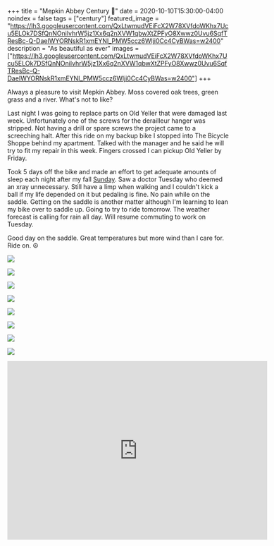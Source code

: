 +++
title =  "Mepkin Abbey Century 💯"
date = 2020-10-10T15:30:00-04:00
noindex = false
tags = ["century"]
featured_image = "https://lh3.googleusercontent.com/QxLtwmudVEiFcX2W78XVfdoWKhx7Ucu5ELOk7DSfQnNOnilvhrW5jz1Xx6q2nXVW1qbwXtZPFyO8Xwwz0Uvu6SqfTResBc-Q-DaeIWYORNskR1xmEYNI_PMW5ccz6Wlji0Cc4CyBWas=w2400"
description = "As beautiful as ever"
images = ["https://lh3.googleusercontent.com/QxLtwmudVEiFcX2W78XVfdoWKhx7Ucu5ELOk7DSfQnNOnilvhrW5jz1Xx6q2nXVW1qbwXtZPFyO8Xwwz0Uvu6SqfTResBc-Q-DaeIWYORNskR1xmEYNI_PMW5ccz6Wlji0Cc4CyBWas=w2400"]
+++

Always a pleasure to visit Mepkin Abbey. Moss covered oak trees, green grass and a river. What's not to like?

Last night I was going to replace parts on Old Yeller that were damaged last week. Unfortunately one of the screws for the derailleur hanger was stripped. Not having a drill or spare screws the project came to a screeching halt. After this ride on my backup bike I stopped into The Bicycle Shoppe behind my apartment. Talked with the manager and he said he will try to fit my repair in this week. Fingers crossed I can pickup Old Yeller by Friday.

Took 5 days off the bike and made an effort to get adequate amounts of sleep each night after my fall [Sunday](/posts/20201004/). Saw a doctor Tuesday who deemed an xray unnecessary. Still have a limp when walking and I couldn't kick a ball if my life depended on it but pedaling is fine. No pain while on the saddle. Getting on the saddle is another matter although I'm learning to lean my bike over to saddle up. Going to try to ride tomorrow. The weather forecast is calling for rain all day. Will resume commuting to work on Tuesday.

Good day on the saddle. Great temperatures but more wind than I care for. Ride on. ☮

<a href='https://lh3.googleusercontent.com/P_rU_die-jbM9wE0TLGJ4xPwMn5WePC61vV5mmveH88i0TwC0lYpJ0Za1lfrK3ejjzYRku4G3z2r_EoQdzpyayzwUbPioe8L_ly_UmUTJsqpJpDZrpyzzgX7z6W-r6Z-E2j0KD51u6g=w2400'><img src='https://lh3.googleusercontent.com/P_rU_die-jbM9wE0TLGJ4xPwMn5WePC61vV5mmveH88i0TwC0lYpJ0Za1lfrK3ejjzYRku4G3z2r_EoQdzpyayzwUbPioe8L_ly_UmUTJsqpJpDZrpyzzgX7z6W-r6Z-E2j0KD51u6g=w2400'></a>

<a href='https://lh3.googleusercontent.com/Ns7vwQ3FgVt5nAJLsS8mOq0cxYscicb24I61akWPCUuBr7yxpzb955P3vwqVCLOVL0xh_g8913O-llm-SQJDlMGeujsS3blgCJimDq2KGyss3KxO5XRE0dRsTxQ41iTh2hAMaYssjZ4=w2400'><img src='https://lh3.googleusercontent.com/Ns7vwQ3FgVt5nAJLsS8mOq0cxYscicb24I61akWPCUuBr7yxpzb955P3vwqVCLOVL0xh_g8913O-llm-SQJDlMGeujsS3blgCJimDq2KGyss3KxO5XRE0dRsTxQ41iTh2hAMaYssjZ4=w2400'></a>

<a href='https://lh3.googleusercontent.com/zrLpbi-iYpIu4kma-LG0REouPRpRh0NPcXr3ptgi8PXSwSbApfWi9TEbnM_t_cnX_FlVNMNbbomSRejLQPa7aSSI8g10LA__AZuKAB09RXfQaEmPZB5jGk17WHmAzi5bluFjHsBhH4o=w2400'><img src='https://lh3.googleusercontent.com/zrLpbi-iYpIu4kma-LG0REouPRpRh0NPcXr3ptgi8PXSwSbApfWi9TEbnM_t_cnX_FlVNMNbbomSRejLQPa7aSSI8g10LA__AZuKAB09RXfQaEmPZB5jGk17WHmAzi5bluFjHsBhH4o=w2400'></a>

<a href='https://lh3.googleusercontent.com/dMoMlyJp5H2_GAn5ppFz_G7K7k_KnvbaBTKLg08YQx9D6sQtPFSKZREBD1ya_KeuZbMCphlNIpE6ZB7PyhTELfGxeVP7z8ENghszKvANeGrBMnbocJ23ENSboJHUDvg47U_VuDOeJvs=w2400'><img src='https://lh3.googleusercontent.com/dMoMlyJp5H2_GAn5ppFz_G7K7k_KnvbaBTKLg08YQx9D6sQtPFSKZREBD1ya_KeuZbMCphlNIpE6ZB7PyhTELfGxeVP7z8ENghszKvANeGrBMnbocJ23ENSboJHUDvg47U_VuDOeJvs=w2400'></a>

<a href='https://lh3.googleusercontent.com/QxLtwmudVEiFcX2W78XVfdoWKhx7Ucu5ELOk7DSfQnNOnilvhrW5jz1Xx6q2nXVW1qbwXtZPFyO8Xwwz0Uvu6SqfTResBc-Q-DaeIWYORNskR1xmEYNI_PMW5ccz6Wlji0Cc4CyBWas=w2400'><img src='https://lh3.googleusercontent.com/QxLtwmudVEiFcX2W78XVfdoWKhx7Ucu5ELOk7DSfQnNOnilvhrW5jz1Xx6q2nXVW1qbwXtZPFyO8Xwwz0Uvu6SqfTResBc-Q-DaeIWYORNskR1xmEYNI_PMW5ccz6Wlji0Cc4CyBWas=w2400'></a>

<a href='https://lh3.googleusercontent.com/Jlde_tZMfRn5fhltLaORTDfBRh2HPS-25lK5nfNWcI5OrC3Q3fxyqLfi-P2MNoPpf15kGOcttxQZiCO8fn1xZHRdxFkXW80S6C3iYaLfRPNK75syK6pzHkklGzCQ8EM8Vw3zL6U-WeM=w2400'><img src='https://lh3.googleusercontent.com/Jlde_tZMfRn5fhltLaORTDfBRh2HPS-25lK5nfNWcI5OrC3Q3fxyqLfi-P2MNoPpf15kGOcttxQZiCO8fn1xZHRdxFkXW80S6C3iYaLfRPNK75syK6pzHkklGzCQ8EM8Vw3zL6U-WeM=w2400'></a>

<a href='https://lh3.googleusercontent.com/RRH6SvHCb88_I_AH3IDLMs5Y0gmCT5OA1cqpOpjWOzmKwe5fT9_3ONZDYeMLkwVmEmzKxKFX1n8j-yNub1kKdBLgyneMq29FCD5O8ydhsMhUdRAVsOUvFioiIjnTU6NaXUcOWOfu8s0=w2400'><img src='https://lh3.googleusercontent.com/RRH6SvHCb88_I_AH3IDLMs5Y0gmCT5OA1cqpOpjWOzmKwe5fT9_3ONZDYeMLkwVmEmzKxKFX1n8j-yNub1kKdBLgyneMq29FCD5O8ydhsMhUdRAVsOUvFioiIjnTU6NaXUcOWOfu8s0=w2400'></a>

<a href='https://lh3.googleusercontent.com/uIbazaIhRCfIkXwIPmwFfjthuoukZ43HxUxuD4Wjdd3EVtt7Ge37yPoivEJve9UU4SNJTiWJdwajDn_cSOCIkNN_eKp8M9FAqpJl11HYfATUhH_g47Niv4Q4ExwSZmR7gbYcAKJg72I=w2400'><img src='https://lh3.googleusercontent.com/uIbazaIhRCfIkXwIPmwFfjthuoukZ43HxUxuD4Wjdd3EVtt7Ge37yPoivEJve9UU4SNJTiWJdwajDn_cSOCIkNN_eKp8M9FAqpJl11HYfATUhH_g47Niv4Q4ExwSZmR7gbYcAKJg72I=w2400'></a>

<iframe height='405' width='590' frameborder='0' allowtransparency='true' scrolling='no' src='https://www.strava.com/activities/4177633225/embed/dcfbe8d54fff13daa90a7c156757255713879b3e'></iframe>
